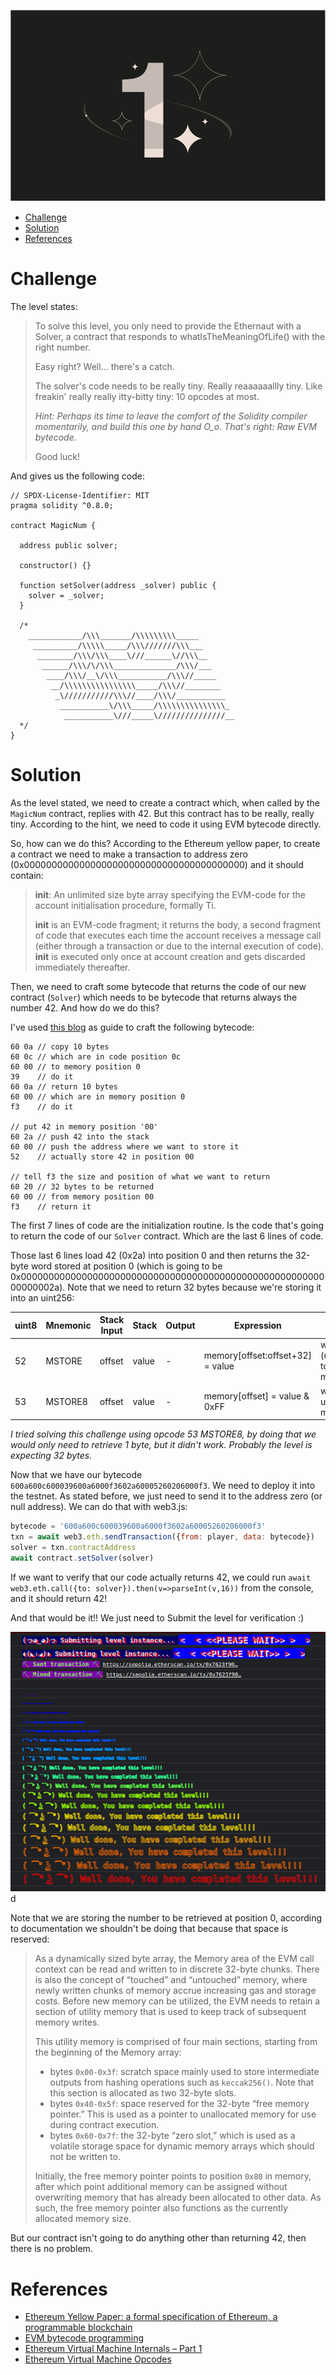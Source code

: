 ![MagicNumber](/assets/img/BigLevel18.svg)

- [Challenge](#challenge)
- [Solution](#solution)
- [References](#references)
   
# Challenge

The level states:

> To solve this level, you only need to provide the Ethernaut with a Solver, a contract that responds to whatIsTheMeaningOfLife() with the right number.
> 
> Easy right? Well... there's a catch.
> 
> The solver's code needs to be really tiny. Really reaaaaaallly tiny. Like freakin' really really itty-bitty tiny: 10 opcodes at most.
> 
> _Hint: Perhaps its time to leave the comfort of the Solidity compiler momentarily, and build this one by hand O_o. That's right: Raw EVM bytecode._
> 
> Good luck!

And gives us the following code:

```solidity
// SPDX-License-Identifier: MIT
pragma solidity ^0.8.0;

contract MagicNum {

  address public solver;

  constructor() {}

  function setSolver(address _solver) public {
    solver = _solver;
  }

  /*
    ____________/\\\_______/\\\\\\\\\_____        
     __________/\\\\\_____/\\\///////\\\___       
      ________/\\\/\\\____\///______\//\\\__      
       ______/\\\/\/\\\______________/\\\/___     
        ____/\\\/__\/\\\___________/\\\//_____    
         __/\\\\\\\\\\\\\\\\_____/\\\//________   
          _\///////////\\\//____/\\\/___________  
           ___________\/\\\_____/\\\\\\\\\\\\\\\_ 
            ___________\///_____\///////////////__
  */
}
```


# Solution

As the level stated, we need to create a contract which, when called by the `MagicNum` contract, replies with 42. But this contract has to be really, really tiny. According to the hint, we need to code it using EVM bytecode directly.

So, how can we do this? According to the Ethereum yellow paper, to create a contract we need to make a transaction to address zero (0x0000000000000000000000000000000000000000) and it should contain:

> **init**: An unlimited size byte array specifying the EVM-code for the account initialisation procedure, formally Ti.
> 
> **init** is an EVM-code fragment; it returns the body, a second fragment of code that executes each time the account receives a message call (either through a transaction or due to the internal execution of code). **init** is executed only once at account creation and gets discarded immediately thereafter.

Then, we need to craft some bytecode that returns the code of our new contract (`Solver`) which needs to be bytecode that returns always the number 42. And how do we do this? 

I've used [this blog](https://hackmd.io/@e18r/r1yM3rCCd) as guide to craft the following bytecode:

```solidity
60 0a // copy 10 bytes
60 0c // which are in code position 0c
60 00 // to memory position 0
39    // do it
60 0a // return 10 bytes
60 00 // which are in memory position 0
f3    // do it

// put 42 in memory position '00'
60 2a // push 42 into the stack
60 00 // push the address where we want to store it
52    // actually store 42 in position 00

// tell f3 the size and position of what we want to return
60 20 // 32 bytes to be returned
60 00 // from memory position 00
f3    // return it
```

The first 7 lines of code are the initialization routine. Is the code that's going to return the code of our `Solver` contract. Which are the last 6 lines of code. 

Those last 6 lines load 42 (0x2a) into position 0 and then returns the 32-byte word stored at position 0 (which is going to be 0x000000000000000000000000000000000000000000000000000000000000002a). Note that we need to return 32 bytes because we're storing it into an uint256:

| uint8 | Mnemonic | Stack Input | Stack | Output | Expression | Notes |
|---|---|---|---|---|---|---|
| 52 | MSTORE | offset | value | - | memory[offset:offset+32] = value | writes a (u)int256 to memory |
| 53 | MSTORE8 | offset | value | - | memory[offset] = value & 0xFF | writes a uint8 to memory |

_I tried solving this challenge using opcode 53 MSTORE8, by doing that we would only need to retrieve 1 byte, but it didn't work. Probably the level is expecting 32 bytes._

Now that we have our bytecode `600a600c600039600a6000f3602a60005260206000f3`. We need to deploy it into the testnet. As stated before, we just need to send it to the address zero (or null address). We can do that with web3.js:

```javascript
bytecode = '600a600c600039600a6000f3602a60005260206000f3'
txn = await web3.eth.sendTransaction({from: player, data: bytecode})
solver = txn.contractAddress
await contract.setSolver(solver)
```

If we want to verify that our code actually returns 42, we could run `await web3.eth.call({to: solver}).then(v=>parseInt(v,16))` from the console, and it should return 42!

And that would be it!! We just need to Submit the level for verification :) 

![Well done](/assets/img/ethernaut_solved.png)d

Note that we are storing the number to be retrieved at position 0, according to documentation we shouldn't be doing that because that space is reserved:

> As a dynamically sized byte array, the Memory area of the EVM call context can be read and written to in discrete 32-byte chunks. There is also the concept of “touched” and “untouched” memory, where newly written chunks of memory accrue increasing gas and storage costs. Before new memory can be utilized, the EVM needs to retain a section of utility memory that is used to keep track of subsequent memory writes.
> 
> This utility memory is comprised of four main sections, starting from the beginning of the Memory array:
> 
> - bytes `0x00-0x3f`: scratch space mainly used to store intermediate outputs from hashing operations such as `keccak256()`. Note that this section is allocated as two 32-byte slots.
> - bytes `0x40-0x5f`: space reserved for the 32-byte “free memory pointer.” This is used as a pointer to unallocated memory for use during contract execution.
> - bytes `0x60-0x7f`: the 32-byte “zero slot,” which is used as a volatile storage space for dynamic memory arrays which should not be written to.
> 
> Initially, the free memory pointer points to position `0x80` in memory, after which point additional memory can be assigned without overwriting memory that has already been allocated to other data. As such, the free memory pointer also functions as the currently allocated memory size.

But our contract isn't going to do anything other than returning 42, then there is no problem.

# References

- [Ethereum Yellow Paper: a formal specification of Ethereum, a programmable blockchain](https://ethereum.github.io/yellowpaper/paper.pdf)
- [EVM bytecode programming](https://hackmd.io/@e18r/r1yM3rCCd)
- [Ethereum Virtual Machine Internals – Part 1](https://www.netspi.com/blog/technical/blockchain-penetration-testing/ethereum-virtual-machine-internals-part-1)
- [Ethereum Virtual Machine Opcodes](https://www.ethervm.io/)
